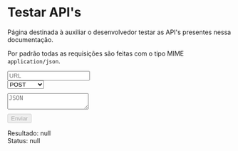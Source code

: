 # Testar API's

Página destinada à auxiliar o desenvolvedor testar as API's presentes nessa documentação.

Por padrão todas as requisições são feitas com o tipo MIME `application/json`.

<div>
    <div class="inputSelect">
        <div class="divInput">
            <input id="destiny" class="conteudo" type="text" placeholder="URL" onchange="buttonOnOff()">
        </div>
        <div class="divSelect">
            <select id="method" class="conteudo" onchange="funcoesSelect()">
                <option value="POST">POST</option>
                <option value="GET">GET</option>
                <option value="PUT">PUT</option>
                <option value="PATCH">PATCH</option>
                <option value="DELETE">DELETE</option>
                <option value="OPTIONS">OPTIONS</option>
            </select>
        </div>
    </div>
    <div style="margin: 10px 0px;">
        <textarea id="data" placeholder="JSON"></textarea>
    </div>
    <div>
        <button id="buttonSubmit" class="conteudo" disabled="true" onclick="send()">Enviar</button>
    </div>
    <div>
        <p id="resultado">Resultado: null<br>Status: null</p>
    </div>
</div>
